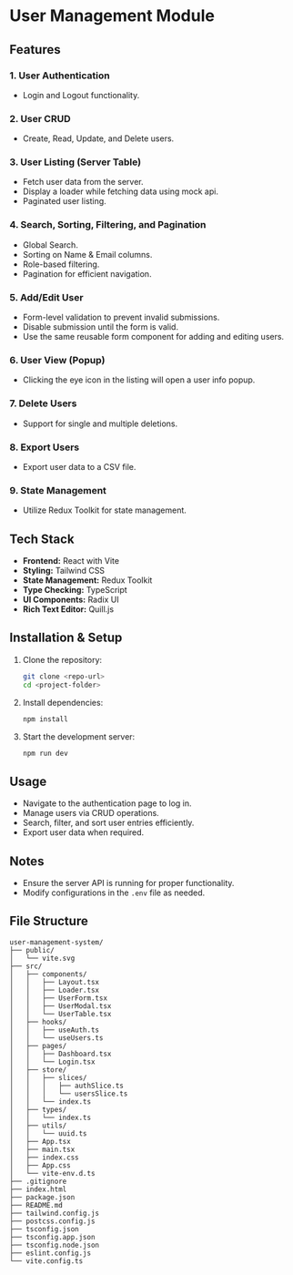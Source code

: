 # User Management Module

## Features

### 1. User Authentication
- Login and Logout functionality.

### 2. User CRUD
- Create, Read, Update, and Delete users.

### 3. User Listing (Server Table)
- Fetch user data from the server.
- Display a loader while fetching data using mock api.
- Paginated user listing.

### 4. Search, Sorting, Filtering, and Pagination
- Global Search.
- Sorting on Name & Email columns.
- Role-based filtering.
- Pagination for efficient navigation.

### 5. Add/Edit User
- Form-level validation to prevent invalid submissions.
- Disable submission until the form is valid.
- Use the same reusable form component for adding and editing users.

### 6. User View (Popup)
- Clicking the eye icon in the listing will open a user info popup.

### 7. Delete Users
- Support for single and multiple deletions.

### 8. Export Users
- Export user data to a CSV file.

### 9. State Management
- Utilize Redux Toolkit for state management.

## Tech Stack
- **Frontend:** React with Vite
- **Styling:** Tailwind CSS
- **State Management:** Redux Toolkit
- **Type Checking:** TypeScript
- **UI Components:** Radix UI
- **Rich Text Editor:** Quill.js

## Installation & Setup
1. Clone the repository:
   ```sh
   git clone <repo-url>
   cd <project-folder>
   ```
2. Install dependencies:
   ```sh
   npm install
   ```
3. Start the development server:
   ```sh
   npm run dev
   ```

## Usage
- Navigate to the authentication page to log in.
- Manage users via CRUD operations.
- Search, filter, and sort user entries efficiently.
- Export user data when required.

## Notes
- Ensure the server API is running for proper functionality.
- Modify configurations in the `.env` file as needed.

## File Structure
```
user-management-system/
├── public/
│   └── vite.svg
├── src/
│   ├── components/
│   │   ├── Layout.tsx
│   │   ├── Loader.tsx
│   │   ├── UserForm.tsx
│   │   ├── UserModal.tsx
│   │   └── UserTable.tsx
│   ├── hooks/
│   │   ├── useAuth.ts
│   │   └── useUsers.ts
│   ├── pages/
│   │   ├── Dashboard.tsx
│   │   └── Login.tsx
│   ├── store/
│   │   ├── slices/
│   │   │   ├── authSlice.ts
│   │   │   └── usersSlice.ts
│   │   └── index.ts
│   ├── types/
│   │   └── index.ts
│   ├── utils/
│   │   └── uuid.ts
│   ├── App.tsx
│   ├── main.tsx
│   ├── index.css
│   ├── App.css
│   └── vite-env.d.ts
├── .gitignore
├── index.html
├── package.json
├── README.md
├── tailwind.config.js
├── postcss.config.js
├── tsconfig.json
├── tsconfig.app.json
├── tsconfig.node.json
├── eslint.config.js
└── vite.config.ts
```

